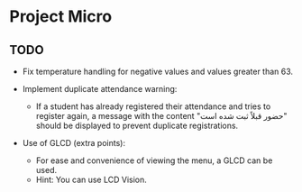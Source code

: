 # Project Micro

## TODO

- Fix temperature handling for negative values and values greater than 63.
  
- Implement duplicate attendance warning:
  - If a student has already registered their attendance and tries to register again, a message with the content "حضور قبلاً ثبت شده است" should be displayed to prevent duplicate registrations.

- Use of GLCD (extra points):
  - For ease and convenience of viewing the menu, a GLCD can be used.
  - Hint: You can use LCD Vision.
